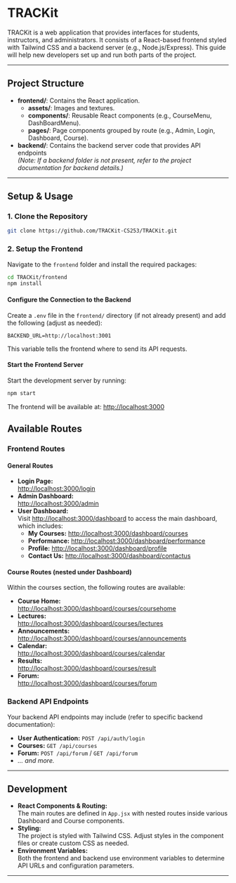 # TRACKit

TRACKit is a web application that provides interfaces for students, instructors, and administrators. It consists of a React-based frontend styled with Tailwind CSS and a backend server (e.g., Node.js/Express). This guide will help new developers set up and run both parts of the project.

---

## Project Structure

- **frontend/**: Contains the React application.
  - **assets/**: Images and textures.
  - **components/**: Reusable React components (e.g., CourseMenu, DashBoardMenu).
  - **pages/**: Page components grouped by route (e.g., Admin, Login, Dashboard, Course).
- **backend/**: Contains the backend server code that provides API endpoints  
  _(*Note: If a backend folder is not present, refer to the project documentation for backend details.*)_

---

## Setup & Usage

### 1. Clone the Repository

```sh
git clone https://github.com/TRACKit-CS253/TRACKit.git
```

### 2. Setup the Frontend

Navigate to the `frontend` folder and install the required packages:

```sh
cd TRACKit/frontend
npm install
```

#### Configure the Connection to the Backend

Create a `.env` file in the `frontend/` directory (if not already present) and add the following (adjust as needed):

```env
BACKEND_URL=http://localhost:3001
```

This variable tells the frontend where to send its API requests.

#### Start the Frontend Server

Start the development server by running:

```sh
npm start
```

The frontend will be available at: [http://localhost:3000](http://localhost:3000)

## Available Routes

### Frontend Routes

#### General Routes

- **Login Page:**  
  [http://localhost:3000/login](http://localhost:3000/login)
- **Admin Dashboard:**  
  [http://localhost:3000/admin](http://localhost:3000/admin)
- **User Dashboard:**  
  Visit [http://localhost:3000/dashboard](http://localhost:3000/dashboard) to access the main dashboard, which includes:
  - **My Courses:** [http://localhost:3000/dashboard/courses](http://localhost:3000/dashboard/courses)
  - **Performance:** [http://localhost:3000/dashboard/performance](http://localhost:3000/dashboard/performance)
  - **Profile:** [http://localhost:3000/dashboard/profile](http://localhost:3000/dashboard/profile)
  - **Contact Us:** [http://localhost:3000/dashboard/contactus](http://localhost:3000/dashboard/contactus)

#### Course Routes (nested under Dashboard)

Within the courses section, the following routes are available:

- **Course Home:**  
  [http://localhost:3000/dashboard/courses/coursehome](http://localhost:3000/dashboard/courses/coursehome)
- **Lectures:**  
  [http://localhost:3000/dashboard/courses/lectures](http://localhost:3000/dashboard/courses/lectures)
- **Announcements:**  
  [http://localhost:3000/dashboard/courses/announcements](http://localhost:3000/dashboard/courses/announcements)
- **Calendar:**  
  [http://localhost:3000/dashboard/courses/calendar](http://localhost:3000/dashboard/courses/calendar)
- **Results:**  
  [http://localhost:3000/dashboard/courses/result](http://localhost:3000/dashboard/courses/result)
- **Forum:**  
  [http://localhost:3000/dashboard/courses/forum](http://localhost:3000/dashboard/courses/forum)

### Backend API Endpoints

Your backend API endpoints may include (refer to specific backend documentation):

- **User Authentication:** `POST /api/auth/login`
- **Courses:** `GET /api/courses`
- **Forum:** `POST /api/forum` / `GET /api/forum`
- _... and more._

---

## Development

- **React Components & Routing:**  
  The main routes are defined in `App.jsx` with nested routes inside various Dashboard and Course components.
- **Styling:**  
  The project is styled with Tailwind CSS. Adjust styles in the component files or create custom CSS as needed.
- **Environment Variables:**  
  Both the frontend and backend use environment variables to determine API URLs and configuration parameters.

---
